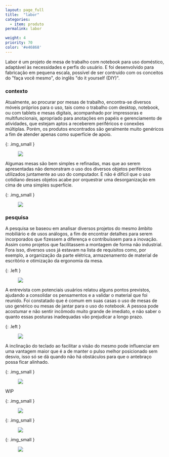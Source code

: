 ```yaml
---
layout: page_full
title:  "labor"
categories:
  - item: produto
permalink: labor

weight: 4
priority: 70
color: '#e46868'
---
```


Labor é um projeto de mesa de trabalho com notebook para uso doméstico, adaptável às necessidades e perfis do usuário. E foi desenvolvido para fabricação em pequena escala, possível de ser contruído com os conceitos do "faça você mesmo", do inglês "do it yourself (DIY)".

### contexto

Atualmente, ao procurar por mesas de trabalho, encontra-se diversos móveis próprios para o uso, tais como o trabalho com desktop, notebook, ou com tablets e mesas digitais, acompanhado por impressoras e multifuncionais, apropriado para anotações em papéis e gerenciamento de atividades, que estejam aptos a receberem periféricos e conexões múltiplas. Porém, os produtos encontrados são geralmente muito genéricos a fim de atender apenas como superfície de apoio.

{: .img_small }
<figure><img src="{{ site.baseurl }}/assets/labor/contexto1.jpg"/></figure>

Algumas mesas são bem simples e refinadas, mas que ao serem apresentadas não demonstram o uso dos diversos objetos periféricos utilizados juntamente ao uso do computador. E não é difícil que o uso cotidiano desses objetos acabe por orquestrar uma desorganização em cima de uma simples superfície.

{: .img_small }
<figure><img src="{{ site.baseurl }}/assets/labor/ex_desorganizado.jpg"/></figure>

### pesquisa

A pesquisa se baseou em analisar diversos projetos do mesmo âmbito mobiliário e de usos análogos, a fim de encontrar detalhes para serem incorporados que fizessem a diferença e contribuíssem para a inovação. Assim como projetos que facilitassem a montagem de forma não industrial. Fora isso, diversos usos já estavam na lista de requisitos como, por exemplo, a organização da parte elétrica, armazenamento de material de escritório e otimização da ergonomia da mesa.

{: .left }
<figure><img src="{{ site.baseurl }}/assets/labor/ref0.jpg"/></figure>


A entrevista com potenciais usuários relatou alguns pontos previstos, ajudando a consolidar os pensamentos e a validar o material que foi reunido. Foi constatado que é comum em suas casas o uso de mesas de uso genérico ou mesas de jantar para o uso do notebook. A pessoa pode acostumar e não sentir incômodo muito grande de imediato, e não saber o quanto essas posturas inadequadas vão prejudicar a longo prazo.

{: .left }
<figure><img src="{{ site.baseurl }}/assets/labor/pesquisa1.jpg"/></figure>

A inclinação do teclado ao facilitar a visão do mesmo pode influenciar em uma vantagem maior que é a de manter o pulso melhor posicionado sem desvio, isso só se dá quando não há obstáculos para que o antebraço possa ficar alinhado.

{: .img_small }
<figure><img src="{{ site.baseurl }}/assets/labor/inclinacao.jpg"/></figure>

WIP

{: .img_small }
<figure><img src="{{ site.baseurl }}/assets/labor/usos.jpg"/></figure>

{: .img_small }
<figure><img src="{{ site.baseurl }}/assets/labor/desenho1.jpg"/></figure>

{: .img_small }
<figure><img src="{{ site.baseurl }}/assets/labor/capturar.png"/></figure>
